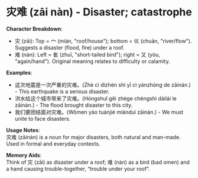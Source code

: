 # **灾难 (zāi nàn) - Disaster; catastrophe**

**Character Breakdown**:  
- 灾 (zāi): Top = 宀 (mián, "roof/house"); bottom = 巛 (chuān, "river/flow"). Suggests a disaster (flood, fire) under a roof.  
- 难 (nàn): Left = 隹 (zhuī, "short-tailed bird"); right = 又 (yòu, "again/hand"). Original meaning relates to difficulty or calamity.

**Examples**:  
- 这次地震是一次严重的灾难。(Zhè cì dìzhèn shì yī cì yánzhòng de zāinàn.) - This earthquake is a serious disaster.  
- 洪水给这个城市带来了灾难。(Hóngshuǐ gěi zhège chéngshì dàilái le zāinàn.) - The flood brought disaster to this city.  
- 我们要团结面对灾难。(Wǒmen yào tuánjié miànduì zāinàn.) - We must unite to face disasters.

**Usage Notes**:  
灾难 (zāinàn) is a noun for major disasters, both natural and man-made. Used in formal and everyday contexts.

**Memory Aids**:  
Think of 灾 (zāi) as disaster under a roof; 难 (nàn) as a bird (bad omen) and a hand causing trouble-together, “trouble under your roof”.